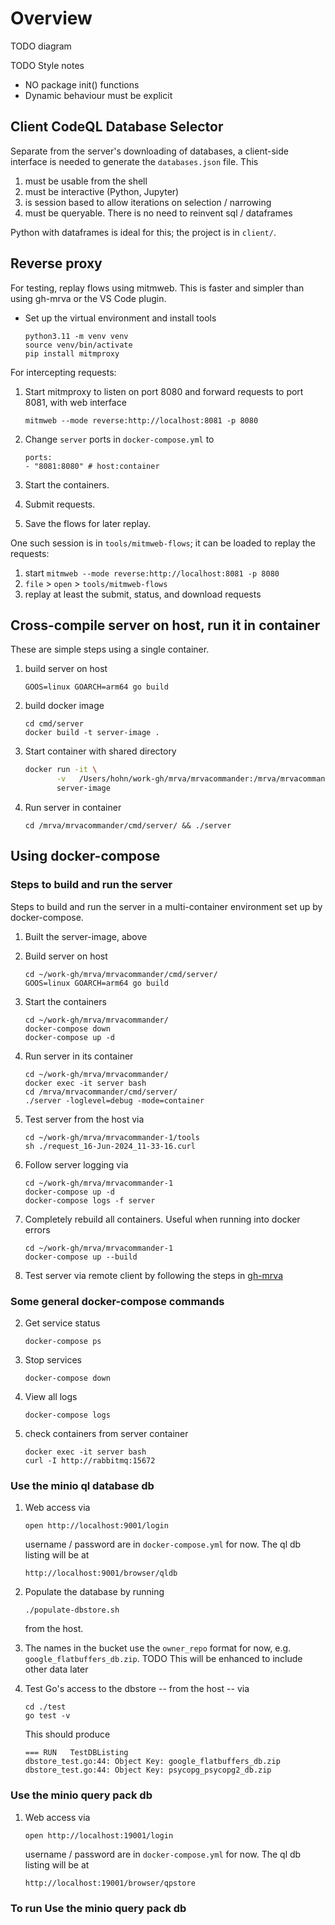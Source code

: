 # Overview

TODO diagram

TODO Style notes
- NO package init() functions
- Dynamic behaviour must be explicit
 

## Client CodeQL Database Selector
Separate from the server's downloading of databases, a client-side interface is needed to generate the `databases.json` file. This

1.  must be usable from the shell
2.  must be interactive (Python, Jupyter)
3.  is session based to allow iterations on selection / narrowing
4.  must be queryable. There is no need to reinvent sql / dataframes

Python with dataframes is ideal for this; the project is in `client/`.

## Reverse proxy
For testing, replay flows using mitmweb.  This is faster and simpler than using
gh-mrva or the VS Code plugin.

-   Set up the virtual environment and install tools

        python3.11 -m venv venv
        source venv/bin/activate
        pip install mitmproxy

For intercepting requests:

1.  Start mitmproxy to listen on port 8080 and forward requests to port 8081, with
    web interface

        mitmweb --mode reverse:http://localhost:8081 -p 8080

1.  Change `server` ports in `docker-compose.yml` to 

        ports:
        - "8081:8080" # host:container

1.  Start the containers.

1.  Submit requests.

3.  Save the flows for later replay.

One such session is in `tools/mitmweb-flows`; it can be loaded to replay the
requests:

1.  start `mitmweb --mode reverse:http://localhost:8081 -p 8080`
2.  `file` > `open` > `tools/mitmweb-flows`
3.  replay at least the submit, status, and download requests

## Cross-compile server on host, run it in container 
These are simple steps using a single container.

1.  build server on host

        GOOS=linux GOARCH=arm64 go build

2.  build docker image

        cd cmd/server
        docker build -t server-image .

3.  Start container with shared directory

    ```sh
    docker run -it \
           -v   /Users/hohn/work-gh/mrva/mrvacommander:/mrva/mrvacommander \
           server-image
    ```

4.  Run server in container

        cd /mrva/mrvacommander/cmd/server/ && ./server

## Using docker-compose
### Steps to build and run the server

Steps to build and run the server in a multi-container environment set up by
docker-compose. 

1.  Built the server-image, above

1.  Build server on host

        cd ~/work-gh/mrva/mrvacommander/cmd/server/
        GOOS=linux GOARCH=arm64 go build

1.  Start the containers

        cd ~/work-gh/mrva/mrvacommander/
        docker-compose down
        docker-compose up -d
    
4.  Run server in its container

        cd ~/work-gh/mrva/mrvacommander/
        docker exec -it server bash
        cd /mrva/mrvacommander/cmd/server/ 
        ./server -loglevel=debug -mode=container

1.  Test server from the host via

        cd ~/work-gh/mrva/mrvacommander-1/tools
        sh ./request_16-Jun-2024_11-33-16.curl

1.  Follow server logging via

        cd ~/work-gh/mrva/mrvacommander-1
        docker-compose up -d
        docker-compose logs -f server

1.  Completely rebuild all containers.  Useful when running into docker errors

        cd ~/work-gh/mrva/mrvacommander-1
        docker-compose up --build

1.  Test server via remote client by following the steps in [gh-mrva](https://github.com/hohn/gh-mrva/blob/connection-redirect/README.org#compacted-edit-run-debug-cycle)

### Some general docker-compose commands

2.  Get service status

        docker-compose ps
        
3.  Stop services

        docker-compose down
        
4.  View all logs

        docker-compose logs

5.  check containers from server container

        docker exec -it server bash
        curl -I http://rabbitmq:15672

### Use the minio ql database db

1.  Web access via

        open http://localhost:9001/login

    username / password are in `docker-compose.yml` for now.  The ql db listing 
    will be at

        http://localhost:9001/browser/qldb

1.  Populate the database by running

        ./populate-dbstore.sh
        
    from the host.

1.  The names in the bucket use the `owner_repo` format for now,
    e.g. `google_flatbuffers_db.zip`.
    TODO This will be enhanced to include other data later

1.  Test Go's access to the dbstore -- from the host -- via

        cd ./test
        go test -v

    This should produce

        === RUN   TestDBListing
        dbstore_test.go:44: Object Key: google_flatbuffers_db.zip
        dbstore_test.go:44: Object Key: psycopg_psycopg2_db.zip

### Use the minio query pack db

1.  Web access via

        open http://localhost:19001/login

    username / password are in `docker-compose.yml` for now.  The ql db listing 
    will be at

        http://localhost:19001/browser/qpstore

    
### To run Use the minio query pack db
